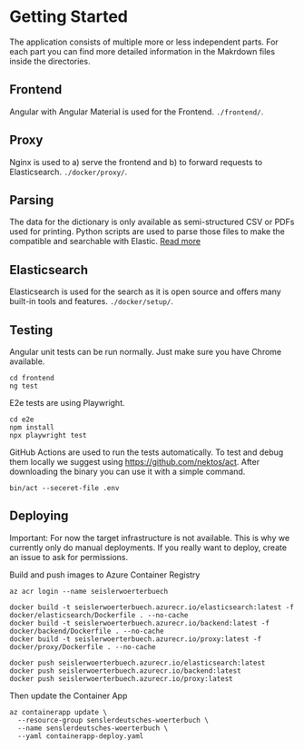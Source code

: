 # Getting Started
The application consists of multiple more or less independent parts. For each part you can find more detailed information in the Makrdown files inside the directories.

## Frontend
Angular with Angular Material is used for the Frontend. `./frontend/`.

## Proxy
Nginx is used to a) serve the frontend and b) to forward requests to Elasticsearch. `./docker/proxy/`. 

## Parsing
The data for the dictionary is only available as semi-structured CSV or PDFs used for printing. Python scripts are used to parse those files to make the compatible and searchable with Elastic. [Read more](./parsing/README.md)

## Elasticsearch
Elasticsearch is used for the search as it is open source and offers many built-in tools and features. `./docker/setup/`.

## Testing
Angular unit tests can be run normally. Just make sure you have Chrome available.
```
cd frontend
ng test
```

E2e tests are using Playwright.
```
cd e2e
npm install
npx playwright test
```

GitHub Actions are used to run the tests automatically. To test and debug them locally we suggest using https://github.com/nektos/act. After downloading the binary you can use it with a simple command.
```
bin/act --seceret-file .env
```

## Deploying 

Important: For now the target infrastructure is not available. This is why we currently only do manual deployments. If
you really want to deploy, create an issue to ask for permissions.

Build and push images to Azure Container Registry

```
az acr login --name seislerwoerterbuech

docker build -t seislerwoerterbuech.azurecr.io/elasticsearch:latest -f docker/elasticsearch/Dockerfile . --no-cache
docker build -t seislerwoerterbuech.azurecr.io/backend:latest -f docker/backend/Dockerfile . --no-cache
docker build -t seislerwoerterbuech.azurecr.io/proxy:latest -f docker/proxy/Dockerfile . --no-cache

docker push seislerwoerterbuech.azurecr.io/elasticsearch:latest
docker push seislerwoerterbuech.azurecr.io/backend:latest
docker push seislerwoerterbuech.azurecr.io/proxy:latest
```

Then update the Container App

```
az containerapp update \
  --resource-group senslerdeutsches-woerterbuch \
  --name senslerdeutsches-woerterbuch \
  --yaml containerapp-deploy.yaml
```